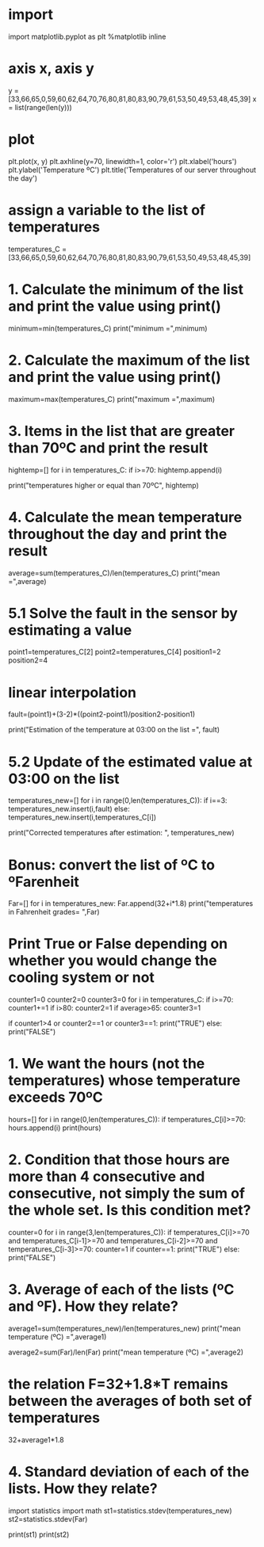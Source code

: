# import
import matplotlib.pyplot as plt
%matplotlib inline

# axis x, axis y
y = [33,66,65,0,59,60,62,64,70,76,80,81,80,83,90,79,61,53,50,49,53,48,45,39]
x = list(range(len(y)))

# plot
plt.plot(x, y)
plt.axhline(y=70, linewidth=1, color='r')
plt.xlabel('hours')
plt.ylabel('Temperature ºC')
plt.title('Temperatures of our server throughout the day')

# assign a variable to the list of temperatures
temperatures_C = [33,66,65,0,59,60,62,64,70,76,80,81,80,83,90,79,61,53,50,49,53,48,45,39]

# 1. Calculate the minimum of the list and print the value using print()
minimum=min(temperatures_C)
print("minimum =",minimum)

# 2. Calculate the maximum of the list and print the value using print()
maximum=max(temperatures_C)
print("maximum =",maximum)

# 3. Items in the list that are greater than 70ºC and print the result
hightemp=[]
for i in temperatures_C:
    if i>=70:
        hightemp.append(i)

print("temperatures higher or equal than 70ºC", hightemp)
        
# 4. Calculate the mean temperature throughout the day and print the result
average=sum(temperatures_C)/len(temperatures_C)
print("mean =",average)

# 5.1 Solve the fault in the sensor by estimating a value

point1=temperatures_C[2]
point2=temperatures_C[4]
position1=2
position2=4

# linear interpolation
fault=(point1)+(3-2)*((point2-point1)/position2-position1)

print("Estimation of the temperature at 03:00 on the list =", fault)

# 5.2 Update of the estimated value at 03:00 on the list
temperatures_new=[]
for i in range(0,len(temperatures_C)):
    if i==3:
        temperatures_new.insert(i,fault)
    else:
        temperatures_new.insert(i,temperatures_C[i])
    
print("Corrected temperatures after estimation: ", temperatures_new)

# Bonus: convert the list of ºC to ºFarenheit
Far=[]
for i in temperatures_new:
    Far.append(32+i*1.8)
print("temperatures in Fahrenheit grades= ",Far)

# Print True or False depending on whether you would change the cooling system or not

counter1=0
counter2=0
counter3=0
for i in temperatures_C:
    if i>=70:
        counter1+=1
    if i>80:
        counter2=1
    if average>65:
        counter3=1

if counter1>4 or counter2==1 or counter3==1:
    print("TRUE")
else:
    print("FALSE")

# 1. We want the hours (not the temperatures) whose temperature exceeds 70ºC

hours=[]
for i in range(0,len(temperatures_C)):
    if temperatures_C[i]>=70:
        hours.append(i)
print(hours)

# 2. Condition that those hours are more than 4 consecutive and consecutive, not simply the sum of the whole set. Is this condition met?
counter=0
for i in range(3,len(temperatures_C)):
    if temperatures_C[i]>=70 and temperatures_C[i-1]>=70 and temperatures_C[i-2]>=70 and temperatures_C[i-3]>=70:
        counter=1
if counter==1:
    print("TRUE")
else:
    print("FALSE")

 # 3. Average of each of the lists (ºC and ºF). How they relate?
average1=sum(temperatures_new)/len(temperatures_new)
print("mean temperature (ºC) =",average1)

average2=sum(Far)/len(Far)
print("mean temperature (ºC) =",average2)

# the relation F=32+1.8*T remains between the averages of both set of temperatures
32+average1*1.8

# 4. Standard deviation of each of the lists. How they relate?

import statistics
import math
st1=statistics.stdev(temperatures_new)
st2=statistics.stdev(Far)

print(st1)
print(st2)
